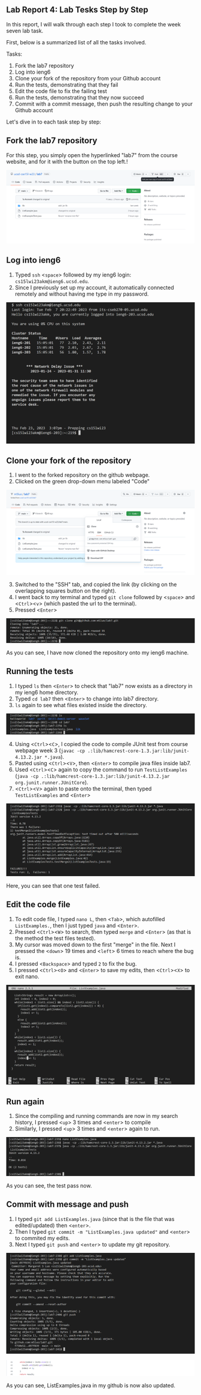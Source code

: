 Lab Report 4: Lab Tesks Step by Step
-------------------------------------

In this report, I will walk through each step I took to complete the week seven lab task. 

First, below is a summarized list of all the tasks involved. 

Tasks:
1. Fork the lab7 repository
2. Log into ieng6
3. Clone your fork of the repository from your Github account
4. Run the tests, demonstrating that they fail
5. Edit the code file to fix the failing test
6. Run the tests, demonstrating that they now succeed
7. Commit with a commit message, then push the resulting change to your Github account

Let's dive in to each task step by step:

Fork the lab7 repository
------------------------

For this step, you simply open the hyperlinked "lab7" from the course website, and for it with the button on the top left.!

![fork_repo](fork_repo.png)

Log into ieng6
--------------

1. Typed `ssh` <`space`> followed by my ieng6 login: `cs15lwi23akm@ieng6.ucsd.edu`.
2. Since I previously set up my account, it automatically connected remotely and without having me type in my password.

![login](login.png)

Clone your fork of the repository
---------------------------------

1. I went to the forked repository on the github webpage.
2. Clicked on the green drop-down menu labeled "Code"

![clone_url](clone_url.png)

3. Switched to the "SSH" tab, and copied the link (by clicking on the overlapping squares button on the right).
4. I went back to my terminal and typed `git clone` followed by <`space`> and <`Ctrl`><`v`> (which pasted the url to the terminal).
5. Pressed <`Enter`>

![clone](clone.png)

As you can see, I have now cloned the repository onto my ieng6 machine.

Running the tests
-----------------

1. I typed `ls` then <`Enter`> to check that "lab7" now exists as a directory in my ieng6 home directory.
2. Typed `cd lab7` then <`Enter`> to change into lab7 directory.
3. `ls` again to see what files existed inside the directory.

![lab7_ls_cd](lab7_ls_cd.png)

4. Using <`Ctrl`><`C`>, I copied the code to compile JUnit test from course webpage week 3 (`javac -cp .:lib/hamcrest-core-1.3.jar:lib/junit-4.13.2.jar *.java`).
5. Pasted using <`Ctrl`><`V`>, then <`Enter`> to compile java files inside lab7.
6. Used <`Ctrl`><`C`> again to copy the command to run `TestListExamples` (`java -cp .:lib/hamcrest-core-1.3.jar:lib/junit-4.13.2.jar org.junit.runner.JUnitCore`).
7. <`Ctrl`><`V`> again to paste onto the terminal, then typed `TestListExamples` and <`Enter`>

![compile_failed_run](compile_failed_run.png)

Here, you can see that one test failed.

Edit the code file
------------------

1. To edit code file, I typed `nano L`, then <`Tab`>, which autofilled `ListExamples.`, then I just typed `java` and <`Enter`>.
2. Pressed <`Ctrl`><`W`> to search, then typed `merge` and <`Enter`> (as that is the method the test files tested). 
3. My cursor was moved down to the first "merge" in the file. Next I pressed the <`down`> 19 times and <`left`> 6 times to reach where the bug is.
4. I pressed <`Backspace`> and typed `2` to fix the bug.
5. I pressed <`Ctrl`><`O`> and <`Enter`> to save my edits, then <`Ctrl`><`X`> to exit nano.

![in_nano_bug_fixed](in_nano_bug_fixed.png)

Run again
---------

1. Since the compiling and running commands are now in my search history, I pressed <`up`> 3 times and <`enter`> to compile
2. Similarly, I pressed <`up`> 3 times and <`enter`> again to run.

![compile_success_run](compile_success_run.png)

As you can see, the test pass now.

Commit with message and push
----------------------------

1. I typed `git add ListExamples.java` (since that is the file that was edited/updated) then <`enter`>.
2. Then I typed `git commit -m "ListExamples.java updated"` and <`enter`> to commited my edits.
3. Next I typed `git push` and <`enter`> to update my git repository.

![add_commit_push](add_commit_push.png)

![git_repo_updated](github_repo_updated.png)

As you can see, ListExamples.java in my github is now also updated.

